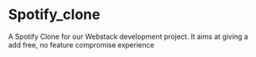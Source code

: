 # Spotify_clone
A Spotify Clone for our Webstack development project. It aims at giving a add free, no feature compromise experience 
